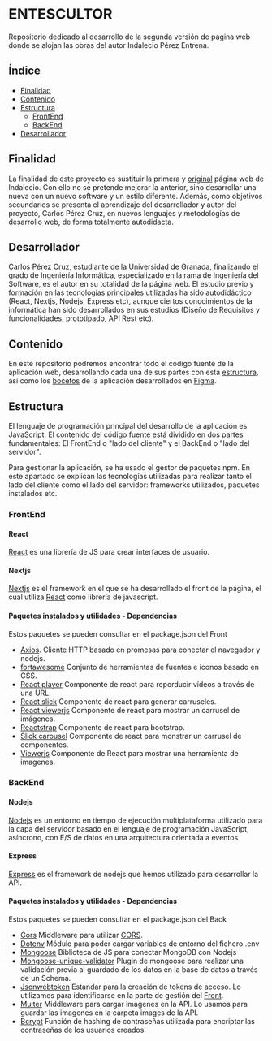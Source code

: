 # ENTESCULTOR
Repositorio dedicado al desarrollo de la segunda versión de página web donde se alojan las obras del autor Indalecio Pérez Entrena.

## Índice
* [Finalidad](#Finalidad)
* [Contenido](#Contenido)
* [Estructura](#Estructura)
  * [FrontEnd](#FrontEnd)
  * [BackEnd](#BackEnd)
* [Desarrollador](#Desarrollador)

## Finalidad
La finalidad de este proyecto es sustituir la primera y [original](https://www.entescultor.com/) página web de Indalecio. Con ello no se pretende mejorar la anterior,
sino desarrollar una nueva con un nuevo software y un estilo diferente. Además, como objetivos secundarios se presenta el aprendizaje
del desarrollador y autor del proyecto, Carlos Pérez Cruz, en nuevos lenguajes y metodologías de desarrollo web, de forma totalmente
autodidacta.

## Desarrollador
Carlos Pérez Cruz, estudiante de la Universidad de Granada, finalizando el grado de Ingeniería Informática, especializado en la rama de Ingeniería del Software, es el autor en su totalidad de la página web.
El estudio previo y formación en las tecnologías principales utilizadas ha sido autodidáctico (React, Nextjs, Nodejs, Express etc), aunque ciertos conocimientos de la informática han sido desarrollados en sus estudios (Diseño de Requisitos y funcionalidades, prototipado, API Rest etc).

## Contenido
En este repositorio podremos encontrar todo el código fuente de la aplicación web, desarrollando cada una de sus partes con esta [estructura](#Estructura), asi como los [bocetos]() de la aplicación desarrollados en [Figma](https://www.figma.com/).

## Estructura
El lenguaje de programación principal del desarrollo de la aplicación es JavaScript.
El contenido del código fuente está dividido en dos partes fundamentales: El FrontEnd o "lado del cliente" y el BackEnd o "lado del servidor".

Para gestionar la aplicación, se ha usado el gestor de paquetes npm.
En este apartado se explican las tecnologías utilizadas para realizar tanto el lado del cliente como el lado del servidor: frameworks utilizados, paquetes instalados etc.

### FrontEnd
#### React
[React](https://es.react.dev/) es una librería de JS para crear interfaces de usuario.

#### Nextjs
[Nextjs](https://nextjs.org/) es el framework en el que se ha desarrollado el front de la página, el cual utiliza [React](https://es.react.dev/) como librería de javascript.

#### Paquetes instalados y utilidades - Dependencias
Estos paquetes se pueden consultar en el package.json del Front

* [Axios](https://axios-http.com/). Cliente HTTP basado en promesas para conectar el navegador y nodejs.
* [fortawesome](https://fortawesome.com/) Conjunto de herramientas de fuentes e íconos basado en CSS.
* [React player](https://www.npmjs.com/package/react-player) Componente de react para reporducir vídeos a través de una URL.
* [React slick](https://www.npmjs.com/package/react-slick) Componente de react para generar carruseles.
* [React viewerjs](https://www.npmjs.com/package/react-viewerjs) Componente de react para mostrar un carrusel de imágenes.
* [Reactstrap](https://www.npmjs.com/package/reactstrap) Componente de react para bootstrap.
* [Slick carousel](https://www.npmjs.com/package/slick-carousel) Componente de react para monstrar un carrusel de componentes.
* [Viewerjs](https://www.npmjs.com/package/viewerjs) Componente de React para mostrar una herramienta de imagenes.

### BackEnd
#### Nodejs
[Nodejs](https://nodejs.org/es) es un entorno en tiempo de ejecución multiplataforma utilizado para la capa del servidor basado en el lenguaje de programación JavaScript, asíncrono, con E/S de datos en una arquitectura orientada a eventos

#### Express
[Express](https://expressjs.com/) es el framework de nodejs que hemos utilizado para desarrollar la API. 

#### Paquetes instalados y utilidades - Dependencias
Estos paquetes se pueden consultar en el package.json del Back

* [Cors](https://www.npmjs.com/package/cors) Middleware para utilizar [CORS](https://es.wikipedia.org/wiki/Intercambio_de_recursos_de_origen_cruzado).
* [Dotenv](https://www.npmjs.com/package/dotenv) Módulo para poder cargar variables de entorno del fichero .env  
* [Mongoose](https://mongoosejs.com/) Biblioteca de JS para conectar MongoDB con Nodejs
* [Mongoose-unique-validator](https://www.npmjs.com/package/mongoose-unique-validator) Plugin de mongoose para realizar una validación previa al guardado de los datos en la base de datos a través de un Schema. 
* [Jsonwebtoken](https://www.npmjs.com/package/jsonwebtoken) Estandar para la creación de tokens de acceso. Lo utilizamos para identificarse en la parte de gestión del [Front](#FrontEnd).
* [Multer](https://www.npmjs.com/package/multer) Middleware para cargar imagenes en la API. Lo usamos para guardar las imagenes en la carpeta images de la API. 
* [Bcrypt](https://www.npmjs.com/package/bcrypt) Función de hashing de contraseñas utilizada para encriptar las contraseñas de los usuarios creados.
